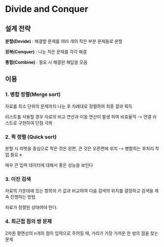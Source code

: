 # Divide and Conquer

## 설계 전략

**분할(Devide)** : 해결할 문제를 여러 개의 작은 부분 문제들로 분할

**정복(Conquer)** : 나눈 작은 문제를 각각 해결

**통합(Combine)** : 필요 시 해결된 해답을 모음



## 이용

### 1. 병합 정렬(Merge sort) 

자료를 최소 단위의 문제까지 나눈 후 차례대로 정렬하여 최종 결과 획득

리스트를 사용할 경우 자료의 비교 연산과 이동 연산이 발생 하여 비효율적 -> 연결 리스트로 구현하여 단점 극복

### 2. 퀵 정렬 (Quick sort)

분할 시 피벗을 중심으로 작은 것은 왼편, 큰 것은 오른편에 위치 -> 병합하는 후처리 작업 필요 x

매우 큰 입력 데이터에 대해서 좋은 성능을 보인다

### 3. 이진 검색

자료의 가운데에 있는 항목의 키 값과 비교하여 다음 검색의 위치를 결정하고 검색을 계속 진행하는 방법

자료가 정렬된 상태여야 한다.

### 4. 최근접 점의 쌍 문제 

2차원 평면상의 n개의 점이 입력으로 주어질 때, 거리가 가장 가까운 한 쌍의 점을 찾는 문제









